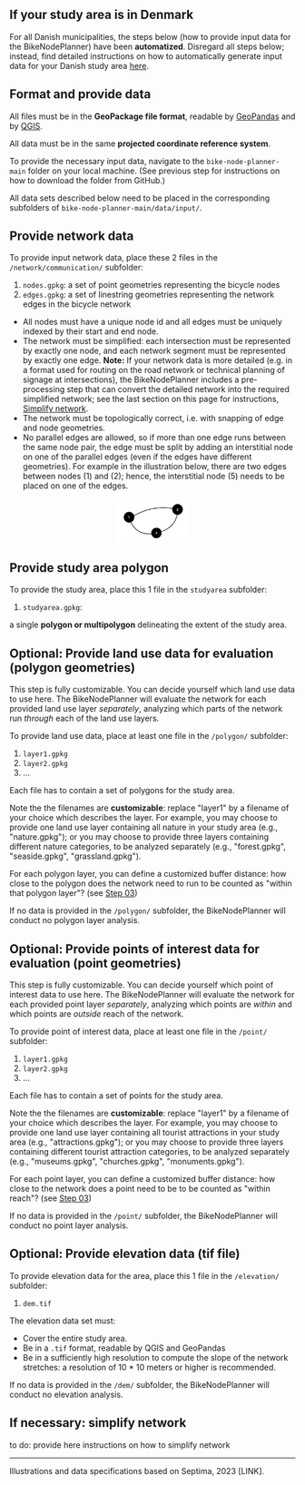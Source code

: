 ## If your study area is in Denmark

For all Danish municipalities, the steps below (how to provide input data for the BikeNodePlanner) have been **automatized**. Disregard all steps below; instead, find detailed instructions on how to automatically generate input data for your Danish study area [here](https://github.com/anastassiavybornova/bike-node-planner-data-denmark).

## Format and provide data

All files must be in the **GeoPackage file format**, readable by [GeoPandas](https://geopandas.org/en/stable/docs/user_guide/io.html) and by [QGIS](https://docs.qgis.org/3.28/en/docs/user_manual/managing_data_source/opening_data.html). 

All data must be in the same **projected coordinate reference system**.

To provide the necessary input data, navigate to the `bike-node-planner-main` folder on your local machine. (See previous step for instructions on how to download the folder from GitHub.) 

All data sets described below need to be placed in the corresponding subfolders of `bike-node-planner-main/data/input/`.

## Provide network data

To provide input network data, place these 2 files in the `/network/communication/` subfolder:

1. `nodes.gpkg`: a set of point geometries representing the bicycle nodes 
2. `edges.gpkg`: a set of linestring geometries representing the network edges in the bicycle network

* All nodes must have a unique node id and all edges must be uniquely indexed by their start and end node. 
* The network must be simplified: each intersection must be represented by exactly one node, and each network segment must be represented by exactly one edge. **Note:** If your network data is more detailed (e.g. in a format used for routing on the road network or technical planning of signage at intersections), the BikeNodePlanner includes a pre-processing step that can convert the detailed network into the required simplified network; see the last section on this page for instructions, [Simplify network](/docs/step02_prepare_data.md#if-necessary-simplify-network). 
* The network must be topologically correct, i.e. with snapping of edge and node geometries. 
* No parallel edges are allowed, so if more than one edge runs between the same node pair, the edge must be split by adding an interstitial node on one of the parallel edges (even if the edges have different geometries). For example in the illustration below, there are two edges between nodes (1) and (2); hence, the interstitial node (5) needs to be placed on one of the edges.

<p align="center"><img alt="Illustration of interstitial node" src="/img/inter_node.png" width=25%></p>

## Provide study area polygon

To provide the study area, place this 1 file in the `studyarea` subfolder:

1. `studyarea.gpkg`: 

a single **polygon or multipolygon** delineating the extent of the study area.  

## Optional: Provide land use data for evaluation (polygon geometries)

This step is fully customizable. You can decide yourself which land use data to use here. The BikeNodePlanner will evaluate the network for each provided land use layer _separately_, analyzing which parts of the network run _through_ each of the land use layers. 

To provide land use data, place at least one file in the `/polygon/` subfolder:

1. `layer1.gpkg`
2. `layer2.gpkg`
3. ...

Each file has to contain a set of polygons for the study area.

Note the the filenames are **customizable**: replace "layer1" by a filename of your choice which describes the layer. For example, you may choose to provide one land use layer containing all nature in your study area (e.g., "nature.gpkg"); or you may choose to provide three layers containing different nature categories, to be analyzed separately (e.g., "forest.gpkg", "seaside.gpkg", "grassland.gpkg"). 

For each polygon layer, you can define a customized buffer distance: how close to the polygon does the network need to run to be counted as "within that polygon layer"? (see [Step 03](/docs/step03_customize_settings.md))

If no data is provided in the `/polygon/` subfolder, the BikeNodePlanner will conduct no polygon layer analysis.

## Optional: Provide points of interest data for evaluation (point geometries)

This step is fully customizable. You can decide yourself which point of interest data to use here. The BikeNodePlanner will evaluate the network for each provided point layer _separately_, analyzing which points are _within_ and which points are _outside_ reach of the network. 

To provide point of interest data, place at least one file in the `/point/` subfolder:

1. `layer1.gpkg`
2. `layer2.gpkg`
3. ...

Each file has to contain a set of points for the study area.

Note the the filenames are **customizable**: replace "layer1" by a filename of your choice which describes the layer. For example, you may choose to provide one land use layer containing all tourist attractions in your study area (e.g., "attractions.gpkg"); or you may choose to provide three layers containing different tourist attraction categories, to be analyzed separately (e.g., "museums.gpkg", "churches.gpkg", "monuments.gpkg"). 

For each point layer, you can define a customized buffer distance: how close to the network does a point need to be to be counted as "within reach"? (see [Step 03](/docs/step03_customize_settings.md))

If no data is provided in the `/point/` subfolder, the BikeNodePlanner will conduct no point layer analysis.

## Optional: Provide elevation data (tif file)

To provide elevation data for the area, place this 1 file in the `/elevation/` subfolder:

1. `dem.tif`

The elevation data set must:

* Cover the entire study area.
* Be in a `.tif` format, readable by QGIS and GeoPandas
* Be in a sufficiently high resolution to compute the slope of the network stretches: a resolution of 10 * 10 meters or higher is recommended.

If no data is provided in the `/dem/` subfolder, the BikeNodePlanner will conduct no elevation analysis.

## If necessary: simplify network

to do: provide here instructions on how to simplify network

***

Illustrations and data specifications based on Septima, 2023 [LINK].